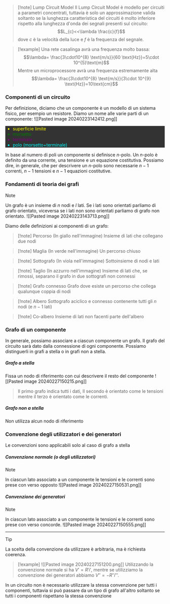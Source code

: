 >[!note] Lump Circuit Model
>Il Lump Circuit Model è modello per circuiti a parametri concentrati, tuttavia è solo un approssimazione valida soltanto se la lunghezza caratteristica del circuiti è molto inferiore rispetto alla lunghezza d'onda dei segnali presenti sul circuito:
>$$L_{c}<<\lambda \frac{c}{f}$$
>dove $c$ è la velocità della luce e $f$ è la frequenza del segnale.

>[!example]
>Una rete casalinga avrà una frequenza molto bassa:
>$$\lambda= \frac{3\cdot10^{8} \text{m/s}}{60 \text{Hz}}=5\cdot 10^{5}\text{m}$$
>Mentre un microprocessore avrà una frequenza estremamente alta
>$$\lambda= \frac{3\cdot10^{8} \text{m/s}}{3\cdot 10^{9} \text{Hz}}=10\text{cm}$$

### Componenti di un circuito
Per definizione, diciamo che un componente è un modello di un sistema fisico, per esempio un resistore. Diamo un nome alle varie parti di un componente:
![[Pasted image 20240223142412.png]]
<ul style="background-color: #333; margin-top: 0; margin-bottom: 0"><li style="color: yellow">superficie limite</li>
<li style="color: green">morsetto</li>
<li style="color: purple">terminale</li>
<li style="color: cyan">polo (morsetto+terminale)</li></ul>

In base al numero di poli un componente si definisce $n$-polo. Un $n$-polo è definito da una corrente, una tensione e un equazione costitutiva. Possiamo dire, in generale, che per descrivere un $n$-polo sono necessarie $n-1$ correnti, $n - 1$ tensioni e $n-1$ equazioni costitutive.

### Fondamenti di teoria dei grafi
>[!note]
>Un grafo è un insieme di $n$ nodi e $l$ lati. Se i lati sono orientati parliamo di grafo orientato, viceversa se i lati non sono orientati parliamo di grafo non orientato.
>![[Pasted image 20240223143713.png]]

Diamo delle definizioni ai componenti di un grafo:
>[!note] Percorso
>(In giallo nell'immagine) Insieme di lati che collegano due nodi

>[!note] Maglia
>(In verde nell'immagine) Un percorso chiuso

>[!note] Sottografo
>(In viola nell'immagine) Sottoinsieme di nodi e lati

>[!note] Taglio
>(In azzurro nell'immagine) Insieme di lati che, se rimossi, separano il grafo in due sottografi non connessi

>[!note] Grafo connesso
>Grafo dove esiste un percorso che collega qualunque coppia di nodi

>[!note] Albero
>Sottografo aciclico e connesso contenente tutti gli $n$ nodi (e $n-1$ lati)

>[!note] Co-albero
>Insieme di lati non facenti parte dell'albero

### Grafo di un componente
In generale, possiamo associare a ciascun componente un grafo. Il grafo del circuito sarà dato dalla connessione di ogni componente. Possiamo distinguerli in grafi a stella o in grafi non a stella.

##### Grafo a stella
Fissa un nodo di riferimento con cui descrivere il resto del componente
![[Pasted image 20240227150215.png]]
>Il primo grafo indica tutti i dati, Il secondo è orientato come le tensioni mentre il terzo è orientato come le correnti.
##### Grafo non a stella
Non utilizza alcun nodo di riferimento

### Convenzione degli utilizzatori e dei generatori

Le convenzioni sono applicabili solo al caso di grafo a stella
##### Convenzione normale (o degli utilizzatori)
>[!note]
>In ciascun lato associato a un componente le tensioni e le correnti sono prese con verso opposto
>![[Pasted image 20240227150531.png]]

##### Convenzione dei generatori
>[!note]
>In ciascun lato associato a un componente le tensioni e le correnti sono prese con verso concorde.
>![[Pasted image 20240227150555.png]]

---

>[!tip]
>La scelta della convenzione da utilizzare è arbitraria, ma è richiesta coerenza.

>[!example]
>![[Pasted image 20240227151200.png]]
>Utilizzando la convenzione normale si ha $V'=R'i'$, mentre se utilizziamo la convenzione dei generatori abbiamo $V''=-R''i'''$.

In un circuito non è necessario utilizzare la stessa convenzione per tutti i componenti, tuttavia si può passare da un tipo di grafo all'altro soltanto se tutti i componenti rispettano la stessa convenzione
